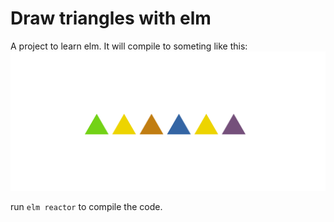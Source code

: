 # Draw triangles with elm

A project to learn elm. It will compile to someting like this:
![elm triangles](./img/elm-triangles.png)

run `elm reactor` to compile the code.

